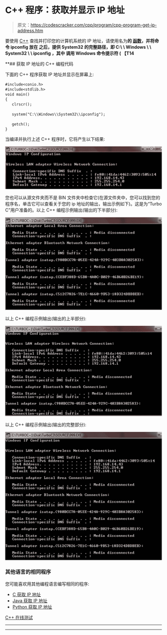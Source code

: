 # C++ 程序：获取并显示 IP 地址

> 原文：<https://codescracker.com/cpp/program/cpp-program-get-ip-address.htm>

要使用 [C++](/cpp/index.htm) 查找并打印您的计算机系统的 IP 地址，请使用名为**的 [函数](/cpp/cpp-functions.htm)，并将命令 **ipconfig** 放在 之后，提供 **System32** 的完整路径，即
**C:\ \ Windows \ \ System32 \ \ ipconfig**
，其中 调用 Windows 命令提示符 ( 【T14**

 **## 获取 IP 地址的 C++ 编程代码

下面的 C++ 程序获取 IP 地址并显示在屏幕上:

```
#include<conio.h>
#include<stdlib.h>
void main()
{
   clrscr();

   system("C:\\Windows\\System32\\ipconfig");

   getch();
}
```

当编译并执行上述 C++ 程序时，它将产生以下结果:

![C++ program to get ip address](img/52bfe9d0ed2e9deb300622f4c6ebcdfc.png)

您也可以从源文件夹而不是 BIN 文件夹中检查它(在源文件夹中，您可以找到您的程序名，单击它可以查看关于您的 ip 地址的输出，输出示例如下)。这是为“Turbo C”用户准备的。以上 C++ 编程示例输出(输出的下半部分):

![find ip address using C++ Programming](img/aa450ff00151006cd891323da8d155d3.png)

以上 C++ 编程示例输出(输出的上半部分):

![get ip address using C++ Programming](img/40bed9236af72913c143667f589bf7bd.png)

以上 C++ 编程示例输出(输出的完整部分):

![get ip address in C++ Programming](img/20f2cc8cc6ad63e79cc925a9d47c0a16.png)

### 其他语言的相同程序

您可能喜欢用其他编程语言编写相同的程序:

*   [C 获取 IP 地址](/c/program/c-program-get-ip-address.htm)
*   [Java 获取 IP 地址](/java/program/java-program-get-ip-address.htm)
*   [Python 获取 IP 地址](/python/program/python-program-get-ip-address.htm)

[C++ 在线测试](/exam/showtest.php?subid=3)

* * *

* * ***